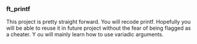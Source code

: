 ### ft_printf

This project is pretty straight forward. You will recode printf. 
Hopefully you will be able to reuse it in future project without the fear of being flagged as a cheater. Y
ou will mainly learn how to use variadic arguments.
